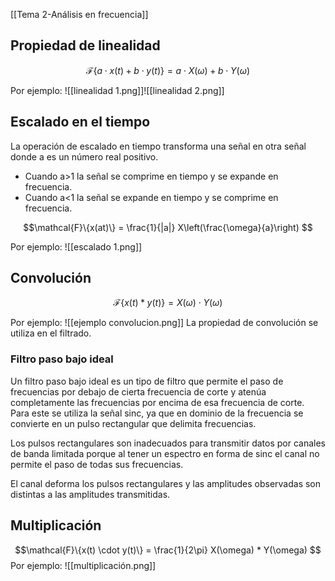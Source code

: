 [[Tema 2-Análisis en frecuencia]]

## Propiedad de linealidad
$$\mathcal{F}\{a \cdot x(t) + b \cdot y(t)\} = a \cdot X(\omega) + b \cdot Y(\omega)
$$

Por ejemplo:
![[linealidad 1.png]]![[linealidad 2.png]]

## Escalado en el tiempo
La operación de escalado en tiempo transforma una señal en otra señal donde a es un número real positivo.
+ Cuando a>1 la señal se comprime en tiempo y se expande en frecuencia.
+ Cuando a<1 la señal se expande en tiempo y se comprime en frecuencia.

$$\mathcal{F}\{x(at)\} = \frac{1}{|a|} X\left(\frac{\omega}{a}\right)
$$

Por ejemplo:
![[escalado 1.png]]

## Convolución
$$\mathcal{F}\{x(t) * y(t)\} = X(\omega) \cdot Y(\omega)
$$

Por ejemplo:
![[ejemplo convolucion.png]]
La propiedad de convolución se utiliza en el filtrado.

### Filtro paso bajo ideal
Un filtro paso bajo ideal es un tipo de filtro que permite el paso de frecuencias por debajo de cierta frecuencia de corte y atenúa completamente las frecuencias por encima de esa frecuencia de corte. Para este se utiliza la señal sinc, ya que en dominio de la frecuencia se convierte en un pulso rectangular que delimita frecuencias.

Los pulsos rectangulares son inadecuados para transmitir datos por canales de banda limitada porque al tener un espectro en forma de sinc el canal no permite el paso de todas sus frecuencias.

El canal deforma los pulsos rectangulares y las amplitudes observadas son distintas a las amplitudes transmitidas.


## Multiplicación
$$\mathcal{F}\{x(t) \cdot y(t)\} = \frac{1}{2\pi} X(\omega) * Y(\omega)
$$
Por ejemplo:
![[multiplicación.png]]

